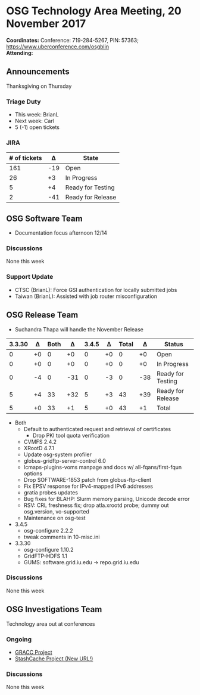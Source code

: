 # OSG Technology Area Meeting, 20 November 2017

**Coordinates:** Conference: 719-284-5267, PIN: 57363; <https://www.uberconference.com/osgblin>   
**Attending:**   


## Announcements

Thanksgiving on Thursday

### Triage Duty

-   This week: BrianL
-   Next week: Carl
-   5 (-1) open tickets


### JIRA

| # of tickets | &Delta; | State             |
|--------------|---------|-------------------|
| 161          | -19     | Open              |
| 26           | +3      | In Progress       |
| 5            | +4      | Ready for Testing |
| 2            | -41     | Ready for Release |


## OSG Software Team

- Documentation focus afternoon 12/14

### Discussions

None this week  


### Support Update

-   CTSC (BrianL): Force GSI authentication for locally submitted jobs
-   Taiwan (BrianL): Assisted with job router misconfiguration


## OSG Release Team

-   Suchandra Thapa will handle the November Release

| 3.3.30 | &Delta; | Both | &Delta; | 3.4.5 | &Delta; | Total | &Delta; | Status            |
|------ |------- |---- |------- |----- |------- |----- |------- |----------------- |
| 0      | +0      | 0    | +0      | 0     | +0      | 0     | +0      | Open              |
| 0      | +0      | 0    | +0      | 0     | +0      | 0     | +0      | In Progress       |
| 0      | -4      | 0    | -31     | 0     | -3      | 0     | -38     | Ready for Testing |
| 5      | +4      | 33   | +32     | 5     | +3      | 43    | +39     | Ready for Release |
| 5      | +0      | 33   | +1      | 5     | +0      | 43    | +1      | Total             |

-   Both  
    -   Default to authenticated request and retrieval of certificates  
        -   Drop PKI tool quota verification
    -   CVMFS 2.4.2
    -   XRootD 4.7.1
    -   Update osg-system profiler
    -   globus-gridftp-server-control 6.0
    -   lcmaps-plugins-voms manpage and docs w/ all-fqans/first-fqun options
    -   Drop SOFTWARE-1853 patch from globus-ftp-client
    -   Fix EPSV response for IPv4-mapped IPv6 addresses
    -   gratia probes updates
    -   Bug fixes for BLAHP: Slurm memory parsing, Unicode decode error
    -   RSV: CRL freshness fix; drop atla.xrootd probe; dummy out osg.version, vo-supported
    -   Maintenance on osg-test
-   3.4.5  
    -   osg-configure 2.2.2
    -   tweak comments in 10-misc.ini
-   3.3.30  
    -   osg-configure 1.10.2
    -   GridFTP-HDFS 1.1
    -   GUMS: software.grid.iu.edu -> repo.grid.iu.edu


### Discussions

None this week

## OSG Investigations Team

Technology area out at conferences  


### Ongoing

-   [GRACC Project](https://jira.opensciencegrid.org/projects/GRACC/)
-   [StashCache Project (New URL!)](https://opensciencegrid.github.io/StashCache/)


### Discussions

None this week
